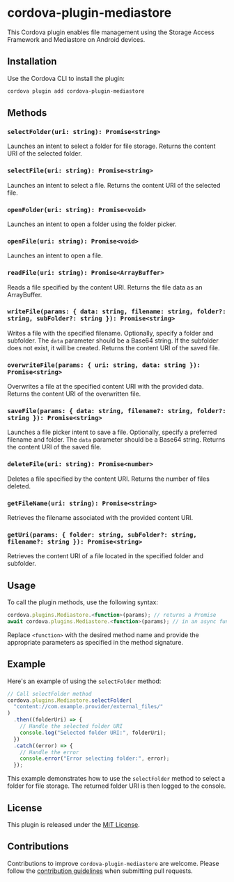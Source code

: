# cordova-plugin-mediastore

This Cordova plugin enables file management using the Storage Access Framework and Mediastore on Android devices.

## Installation

Use the Cordova CLI to install the plugin:

```bash
cordova plugin add cordova-plugin-mediastore
```

## Methods

### `selectFolder(uri: string): Promise<string>`

Launches an intent to select a folder for file storage. Returns the content URI of the selected folder.

### `selectFile(uri: string): Promise<string>`

Launches an intent to select a file. Returns the content URI of the selected file.

### `openFolder(uri: string): Promise<void>`

Launches an intent to open a folder using the folder picker.

### `openFile(uri: string): Promise<void>`

Launches an intent to open a file.

### `readFile(uri: string): Promise<ArrayBuffer>`

Reads a file specified by the content URI. Returns the file data as an ArrayBuffer.

### `writeFile(params: { data: string, filename: string, folder?: string, subFolder?: string }): Promise<string>`

Writes a file with the specified filename. Optionally, specify a folder and subfolder. The `data` parameter should be a Base64 string. If the subfolder does not exist, it will be created. Returns the content URI of the saved file.

### `overwriteFile(params: { uri: string, data: string }): Promise<string>`

Overwrites a file at the specified content URI with the provided data. Returns the content URI of the overwritten file.

### `saveFile(params: { data: string, filename?: string, folder?: string }): Promise<string>`

Launches a file picker intent to save a file. Optionally, specify a preferred filename and folder. The `data` parameter should be a Base64 string. Returns the content URI of the saved file.

### `deleteFile(uri: string): Promise<number>`

Deletes a file specified by the content URI. Returns the number of files deleted.

### `getFileName(uri: string): Promise<string>`

Retrieves the filename associated with the provided content URI.

### `getUri(params: { folder: string, subFolder?: string, filename?: string }): Promise<string>`

Retrieves the content URI of a file located in the specified folder and subfolder.

## Usage

To call the plugin methods, use the following syntax:

```typescript
cordova.plugins.Mediastore.<function>(params); // returns a Promise
await cordova.plugins.Mediastore.<function>(params); // in an async function
```

Replace `<function>` with the desired method name and provide the appropriate parameters as specified in the method signature.

## Example

Here's an example of using the `selectFolder` method:

```typescript
// Call selectFolder method
cordova.plugins.Mediastore.selectFolder(
  "content://com.example.provider/external_files/"
)
  .then((folderUri) => {
    // Handle the selected folder URI
    console.log("Selected folder URI:", folderUri);
  })
  .catch((error) => {
    // Handle the error
    console.error("Error selecting folder:", error);
  });
```

This example demonstrates how to use the `selectFolder` method to select a folder for file storage. The returned folder URI is then logged to the console.

## License

This plugin is released under the [MIT License](https://opensource.org/licenses/MIT).

## Contributions

Contributions to improve `cordova-plugin-mediastore` are welcome. Please follow the [contribution guidelines](CONTRIBUTING.md) when submitting pull requests.
